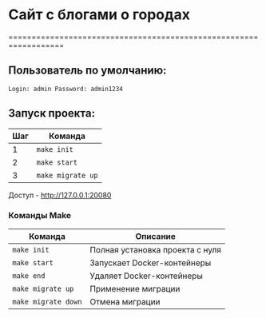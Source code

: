 # Сайт с блогами о городах

==================================================================

## Пользователь по умолчанию:

`
Login: admin
Password: admin1234
`


## Запуск проекта:

| Шаг | Команда               |
|----|------------------------|
| 1  | `make init`            |
| 2  | `make start`           |
| 3  | `make migrate up`      |
Доступ - http://127.0.0.1:20080

### Команды Make

| Команда                 | Описание                                                        |
|-------------------------|-----------------------------------------------------------------|
| `make init`             | Полная установка проекта с нуля                                 |
| `make start`            | Запускает Docker-контейнеры                                     |
| `make end`              | Удаляет Docker-контейнеры                                       |
| `make migrate up`       | Применение миграции                                             |
| `make migrate down`     | Отмена миграции                                                 |





